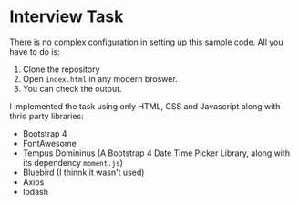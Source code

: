 # Interview Task

There is no complex configuration in setting up this sample code.
All you have to do is:
1. Clone the repository
2. Open `index.html` in any modern broswer.
3. You can check the output.

I implemented the task using only HTML, CSS and Javascript along with thrid party libraries:

- Bootstrap 4
- FontAwesome
- Tempus Domininus (A Bootstrap 4 Date Time Picker Library, along with its dependency `moment.js`)
- Bluebird (I thinnk it wasn't used)
- Axios
- lodash